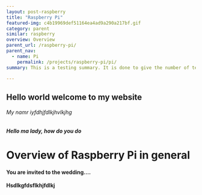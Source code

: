 ```yaml
---
layout: post-raspberry
title: "Raspberry Pi"
featured-img: c4b19969def51164ea4ad9a290a217bf.gif
category: parent
similar: raspberry
overview: Overview
parent_url: /raspberry-pi/
parent_nav:
  - name: Pi
    permalink: /projects/raspberry-pi/pi/
summary: This is a testing summary. It is done to give the number of text showing on the cards.

---
```


## Hello world welcome to my website

###### My namr iyfdhjfdlkjhvlkjhg

##### Hello ma lady, how do you do

# Overview of Raspberry Pi in general

#### You are invited to the wedding....

**Hsdlkgfdsflkhjfdlkj**